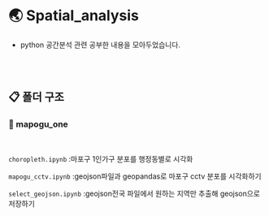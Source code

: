 # :earth_asia: Spatial_analysis

- python 공간분석 관련 공부한 내용을 모아두었습니다.


<br/>
<br/>

## :clipboard: 폴더 구조

### :open_file_folder: mapogu_one
<br/>

`choropleth.ipynb` :마포구 1인가구 분포를 행정동별로 시각화

`mapogu_cctv.ipynb` :geojson파일과 geopandas로 마포구 cctv 분포를 시각화하기

`select_geojson.ipynb` :geojson전국 파일에서 원하는 지역만 추출해 geojson으로 저장하기
